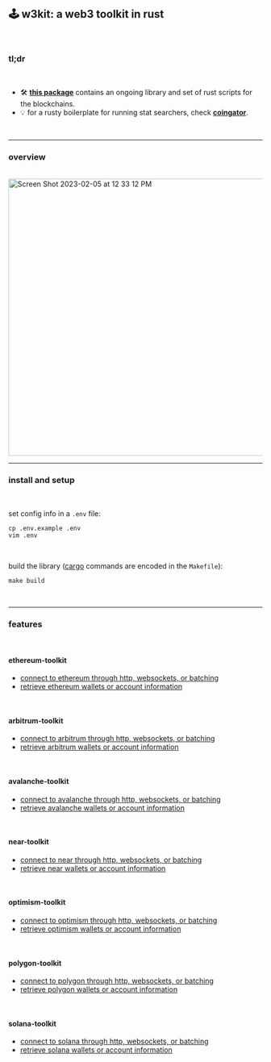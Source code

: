 ## 🕹 w3kit: a web3 toolkit in rust
<br>

### tl;dr 

<br>

* 🛠 **[this package](https://crates.io/crates/w3kit)** contains an ongoing library and set of rust scripts for the blockchains.
* 💡 for a rusty boilerplate for running stat searchers, check **[coingator](https://github.com/go-outside-labs/searcher-coingator-rs)**.

<br>

----

### overview

<br>


<img width="550" alt="Screen Shot 2023-02-05 at 12 33 12 PM" src="https://user-images.githubusercontent.com/1130416/216843363-da1460c8-7072-414b-8841-7776f3c42548.png">


<br>

---

### install and setup

<br>

set config info in a `.env` file:

```
cp .env.example .env
vim .env
```

<br>

build the library ([cargo](https://doc.rust-lang.org/cargo/) commands are encoded in the `Makefile`):

```
make build
```

<br>


----

### features

<br>

#### ethereum-toolkit

* [connect to ethereum through http, websockets, or batching](src/ethereum/connections.rs)
* [retrieve ethereum wallets or account information](src/ethereum/accounts.rs)

<br>


#### arbitrum-toolkit

* [connect to arbitrum through http, websockets, or batching](src/arbitrum/connections.rs)
* [retrieve arbitrum wallets or account information](src/arbitrum/accounts.rs)

<br>

#### avalanche-toolkit

* [connect to avalanche through http, websockets, or batching](src/avalanche/connections.rs)
* [retrieve avalanche wallets or account information](src/avalanche/accounts.rs)

<br>

#### near-toolkit

* [connect to near through http, websockets, or batching](src/near/connections.rs)
* [retrieve near wallets or account information](src/near/accounts.rs)

<br>

#### optimism-toolkit

* [connect to optimism through http, websockets, or batching](src/optimism/connections.rs)
* [retrieve optimism wallets or account information](src/optimism/accounts.rs)

<br>

#### polygon-toolkit

* [connect to polygon through http, websockets, or batching](src/polygon/connections.rs)
* [retrieve polygon wallets or account information](src/polygon/accounts.rs)

<br>

#### solana-toolkit

* [connect to solana through http, websockets, or batching](src/solana/connections.rs)
* [retrieve solana wallets or account information](src/solana/accounts.rs)

<br>

